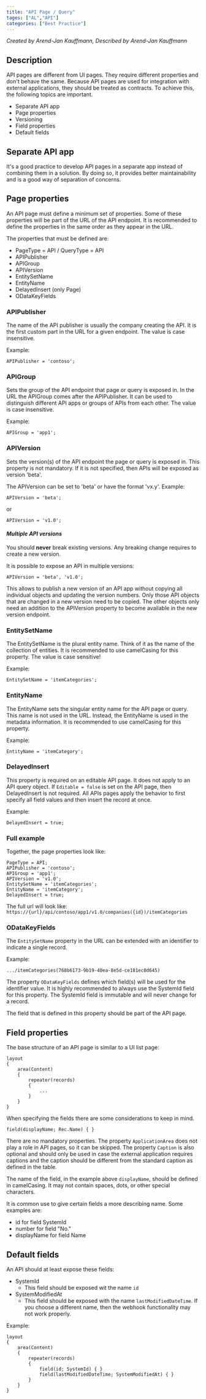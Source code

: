 ```yaml
---
title: "API Page / Query"
tages: ["AL","API"]
categories: ["Best Practice"]
---
```


_Created by Arend-Jan Kauffmann, Described by Arend-Jan Kauffmann_

## Description

API pages are different from UI pages. They require different properties and don't behave the same. Because API pages are used for integration with external applications, they should be treated as contracts. To achieve this, the following topics are important.

- Separate API app
- Page properties
- Versioning
- Field properties
- Default fields

## Separate API app

It's a good practice to develop API pages in a separate app instead of combining them in a solution. By doing so, it provides better maintainability and is a good way of separation of concerns.

## Page properties
An API page must define a minimum set of properties. Some of these properties will be part of the URL of the API endpoint. It is recommended to define the properties in the same order as they appear in the URL.

The properties that must be defined are:

- PageType = API / QueryType = API
- APIPublisher
- APIGroup
- APIVersion
- EntitySetName
- EntityName
- DelayedInsert (only Page)
- ODataKeyFields

### APIPublisher
The name of the API publisher is usually the company creating the API. It is the first custom part in the URL for a given endpoint. The value is case insensitive.

Example:

```al
APIPublisher = 'contoso';
```

### APIGroup
Sets the group of the API endpoint that page or query is exposed in. In the URL the APIGroup comes after the APIPublisher. It can be used to distinguish different API apps or groups of APIs from each other. The value is case insensitive.

Example:

```al
APIGroup = 'app1';
```

### APIVersion
Sets the version(s) of the API endpoint the page or query is exposed in. This property is not mandatory. If it is not specified, then APIs will be exposed as version 'beta'.

The APIVersion can be set to 'beta' or have the format 'vx.y'.
Example:

```al
APIVersion = 'beta';
```

or

```al
APIVersion = 'v1.0';
```
#### _Multiple API versions_
You should __never__ break existing versions. Any breaking change requires to create a new version.

It is possible to expose an API in multiple versions:
```al
APIVersion = 'beta', 'v1.0';
```
This allows to publish a new version of an API app without copying all individual objects and updating the version numbers. Only those API objects that are changed in a new version need to be copied. The other objects only need an addition to the APIVersion property to become available in the new version endpoint.

### EntitySetName
The EntitySetName is the plural entity name. Think of it as the name of the collection of entities. It is recommended to use camelCasing for this property. The value is case sensitive!

Example:

```al
EntitySetName = 'itemCategories';
```

### EntityName
The EntityName sets the singular entity name for the API page or query. This name is not used in the URL. Instead, the EntityName is used in the metadata information. It is recommended to use camelCasing for this property.

Example:

```al
EntityName = 'itemCategory';
```

### DelayedInsert
This property is required on an editable API page. It does not apply to an API query object. If ```Editable = false``` is set on the API page, then DelayedInsert is not required.
All APIs pages apply the behavior to first specify all field values and then insert the record at once.

Example:

```al
DelayedInsert = true;
```

### Full example
Together, the page properties look like:
```al
PageType = API;
APIPublisher = 'contoso';
APIGroup = 'app1';
APIVersion = 'v1.0';
EntitySetName = 'itemCategories';
EntityName = 'itemCategory';
DelayedInsert = true;
```

The full url will look like: ```https://{url}/api/contoso/app1/v1.0/companies({id})/itemCategories```

### ODataKeyFields
The ```EntitySetName``` property in the URL can be extended with an identifier to indicate a single record.

Example:
```
.../itemCategories(768b6173-9b19-40ea-8e5d-ce181ec0d645)
```

The property ```ODataKeyFields``` defines which field(s) will be used for the identifier value. It is highly recommended to always use the SystemId field for this property. The SystemId field is immutable and will never change for a record.

The field that is defined in this property should be part of the API page.

## Field properties
The base structure of an API page is similar to a UI list page:

```al
layout
{
    area(Content)
    {
        repeater(records)
        {
            ...
        }
    }
}
```

When specifying the fields there are some considerations to keep in mind.

```
field(displayName; Rec.Name) { }
```

There are no mandatory properties. The property ```ApplicationArea``` does not play a role in API pages, so it can be skipped. The property ```Caption``` is also optional and should only be used in case the external application requires captions and the caption should be different from the standard caption as defined in the table.

The name of the field, in the example above ```displayName```, should be defined in camelCasing. It may not contain spaces, dots, or other special characters.

It is common use to give certain fields a more describing name. Some examples are:

* id for field SystemId
* number for field "No."
* displayName for field Name

## Default fields
An API should at least expose these fields:

* SystemId
  * This field should be exposed wit the name ```id```
* SystemModifiedAt
  * This field should be exposed with the name ```lastModifiedDateTime```. If you choose a different name, then the webhook functionality may not work properly.

Example:

```al
layout
{
    area(Content)
    {
        repeater(records)
        {
            field(id; SystemId) { }
            field(lastModifiedDateTime; SystemModifiedAt) { }
        }
    }
}
```
